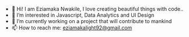 - 👋 Hi! I am Eziamaka Nwakile, I love creating beautiful things with code..
- 👀 I’m interested in Javascript, Data Analytics and UI Design
- 💞️ I’m currently working on a project that will contribute to mankind
- 📫 How to reach me: eziamakalight92@gmail.com

<!---
EziamakaNwakile/EziamakaNwakile is a ✨ special ✨ repository because its `README.md` (this file) appears on your GitHub profile.
You can click the Preview link to take a look at your changes.
--->
